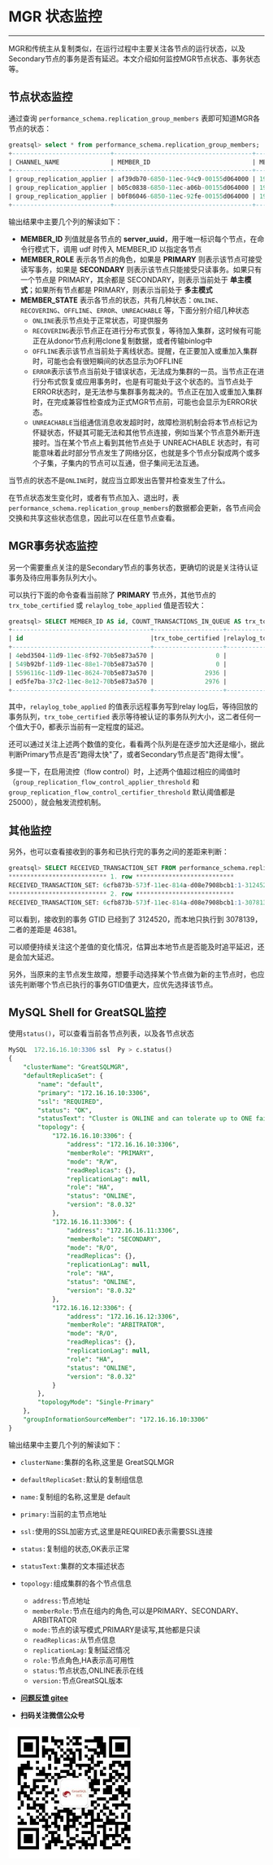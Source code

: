 # MGR 状态监控

---

MGR和传统主从复制类似，在运行过程中主要关注各节点的运行状态，以及Secondary节点的事务是否有延迟。本文介绍如何监控MGR节点状态、事务状态等。

##  节点状态监控
通过查询 `performance_schema.replication_group_members` 表即可知道MGR各节点的状态：
```sql
greatsql> select * from performance_schema.replication_group_members;
+---------------------------+--------------------------------------+--------------+-------------+--------------+-------------+----------------+
| CHANNEL_NAME              | MEMBER_ID                            | MEMBER_HOST  | MEMBER_PORT | MEMBER_STATE | MEMBER_ROLE | MEMBER_VERSION |
+---------------------------+--------------------------------------+--------------+-------------+--------------+-------------+----------------+
| group_replication_applier | af39db70-6850-11ec-94c9-00155d064000 | 192.168.6.27 |        4306 | ONLINE       | PRIMARY     | 8.0.25         |
| group_replication_applier | b05c0838-6850-11ec-a06b-00155d064000 | 192.168.6.27 |        4307 | ONLINE       | SECONDARY   | 8.0.25         |
| group_replication_applier | b0f86046-6850-11ec-92fe-00155d064000 | 192.168.6.27 |        4308 | ONLINE       | SECONDARY   | 8.0.25         |
+---------------------------+--------------------------------------+--------------+-------------+--------------+-------------+----------------+
```
输出结果中主要几个列的解读如下：
- **MEMBER_ID** 列值就是各节点的 **server_uuid**，用于唯一标识每个节点，在命令行模式下，调用 udf 时传入 MEMBER_ID 以指定各节点
- **MEMBER_ROLE** 表示各节点的角色，如果是 **PRIMARY** 则表示该节点可接受读写事务，如果是 **SECONDARY** 则表示该节点只能接受只读事务。如果只有一个节点是 PRIMARY，其余都是 SECONDARY，则表示当前处于 **单主模式**；如果所有节点都是 PRIMARY，则表示当前处于 **多主模式**
- **MEMBER_STATE** 表示各节点的状态，共有几种状态：`ONLINE`、`RECOVERING`、`OFFLINE`、`ERROR`、`UNREACHABLE` 等，下面分别介绍几种状态
    - `ONLINE`表示节点处于正常状态，可提供服务
    - `RECOVERING`表示节点正在进行分布式恢复，等待加入集群，这时候有可能正在从donor节点利用clone复制数据，或者传输binlog中
    - `OFFLINE`表示该节点当前处于离线状态。提醒，在正要加入或重加入集群时，可能也会有很短瞬间的状态显示为OFFLINE
    - `ERROR`表示该节点当前处于错误状态，无法成为集群的一员。当节点正在进行分布式恢复或应用事务时，也是有可能处于这个状态的。当节点处于ERROR状态时，是无法参与集群事务裁决的。节点正在加入或重加入集群时，在完成兼容性检查成为正式MGR节点前，可能也会显示为ERROR状态。
    - `UNREACHABLE`当组通信消息收发超时时，故障检测机制会将本节点标记为怀疑状态，怀疑其可能无法和其他节点连接，例如当某个节点意外断开连接时。当在某个节点上看到其他节点处于 UNREACHABLE 状态时，有可能意味着此时部分节点发生了网络分区，也就是多个节点分裂成两个或多个子集，子集内的节点可以互通，但子集间无法互通。

当节点的状态不是`ONLINE`时，就应当立即发出告警并检查发生了什么。

在节点状态发生变化时，或者有节点加入、退出时，表 `performance_schema.replication_group_members`的数据都会更新，各节点间会交换和共享这些状态信息，因此可以在任意节点查看。

##  MGR事务状态监控
另一个需要重点关注的是Secondary节点的事务状态，更确切的说是关注待认证事务及待应用事务队列大小。

可以执行下面的命令查看当前除了 **PRIMARY** 节点外，其他节点的 `trx_tobe_certified` 或 `relaylog_tobe_applied` 值是否较大：
```sql
greatsql> SELECT MEMBER_ID AS id, COUNT_TRANSACTIONS_IN_QUEUE AS trx_tobe_certified, COUNT_TRANSACTIONS_REMOTE_IN_APPLIER_QUEUE AS relaylog_tobe_applied, COUNT_TRANSACTIONS_CHECKED AS trx_chkd, COUNT_TRANSACTIONS_REMOTE_APPLIED AS trx_done, COUNT_TRANSACTIONS_LOCAL_PROPOSED AS proposed FROM performance_schema.replication_group_member_stats;
+--------------------------------------+-------------------+---------------------+----------+----------+----------+
| id                                   |trx_tobe_certified |relaylog_tobe_applied| trx_chkd | trx_done | proposed |
+--------------------------------------+-------------------+---------------------+----------+----------+----------+
| 4ebd3504-11d9-11ec-8f92-70b5e873a570 |                 0 |                   0 |   422248 |        6 |   422248 |
| 549b92bf-11d9-11ec-88e1-70b5e873a570 |                 0 |              238391 |   422079 |   183692 |        0 |
| 5596116c-11d9-11ec-8624-70b5e873a570 |              2936 |              238519 |   422115 |   183598 |        0 |
| ed5fe7ba-37c2-11ec-8e12-70b5e873a570 |              2976 |              238123 |   422167 |   184044 |        0 |
+--------------------------------------+-------------------+---------------------+----------+----------+----------+
```
其中，`relaylog_tobe_applied` 的值表示远程事务写到relay log后，等待回放的事务队列，`trx_tobe_certified` 表示等待被认证的事务队列大小，这二者任何一个值大于0，都表示当前有一定程度的延迟。

还可以通过关注上述两个数值的变化，看看两个队列是在逐步加大还是缩小，据此判断Primary节点是否"跑得太快"了，或者Secondary节点是否"跑得太慢"。

多提一下，在启用流控（flow control）时，上述两个值超过相应的阈值时（`group_replication_flow_control_applier_threshold` 和 `group_replication_flow_control_certifier_threshold` 默认阈值都是 25000），就会触发流控机制。

##  其他监控
另外，也可以查看接收到的事务和已执行完的事务之间的差距来判断：
```sql
greatsql> SELECT RECEIVED_TRANSACTION_SET FROM performance_schema.replication_connection_status WHERE  channel_name = 'group_replication_applier' UNION ALL SELECT variable_value FROM performance_schema.global_variables WHERE  variable_name = 'gtid_executed'\G
*************************** 1. row ***************************
RECEIVED_TRANSACTION_SET: 6cfb873b-573f-11ec-814a-d08e7908bcb1:1-3124520
*************************** 2. row ***************************
RECEIVED_TRANSACTION_SET: 6cfb873b-573f-11ec-814a-d08e7908bcb1:1-3078139
```
可以看到，接收到的事务 GTID 已经到了 3124520，而本地只执行到 3078139，二者的差距是 46381。

可以顺便持续关注这个差值的变化情况，估算出本地节点是否能及时追平延迟，还是会加大延迟。

另外，当原来的主节点发生故障，想要手动选择某个节点做为新的主节点时，也应该先判断哪个节点已执行的事务GTID值更大，应优先选择该节点。

##  MySQL Shell for GreatSQL监控

使用`status()`，可以查看当前各节点列表，以及各节点状态

```sql
MySQL  172.16.16.10:3306 ssl  Py > c.status()
{
    "clusterName": "GreatSQLMGR",
    "defaultReplicaSet": {
        "name": "default",
        "primary": "172.16.16.10:3306",
        "ssl": "REQUIRED",
        "status": "OK",
        "statusText": "Cluster is ONLINE and can tolerate up to ONE failure.",
        "topology": {
            "172.16.16.10:3306": {
                "address": "172.16.16.10:3306",
                "memberRole": "PRIMARY",
                "mode": "R/W",
                "readReplicas": {},
                "replicationLag": null,
                "role": "HA",
                "status": "ONLINE",
                "version": "8.0.32"
            },
            "172.16.16.11:3306": {
                "address": "172.16.16.11:3306",
                "memberRole": "SECONDARY",
                "mode": "R/O",
                "readReplicas": {},
                "replicationLag": null,
                "role": "HA",
                "status": "ONLINE",
                "version": "8.0.32"
            },
            "172.16.16.12:3306": {
                "address": "172.16.16.12:3306",
                "memberRole": "ARBITRATOR",
                "mode": "R/O",
                "readReplicas": {},
                "replicationLag": null,
                "role": "HA",
                "status": "ONLINE",
                "version": "8.0.32"
            }
        },
        "topologyMode": "Single-Primary"
    },
    "groupInformationSourceMember": "172.16.16.10:3306"
}
```

输出结果中主要几个列的解读如下：

- `clusterName:`集群的名称,这里是 GreatSQLMGR
- `defaultReplicaSet:`默认的复制组信息
- `name:`复制组的名称,这里是 default
- `primary:`当前的主节点地址
- `ssl:`使用的SSL加密方式,这里是REQUIRED表示需要SSL连接
- `status:`复制组的状态,OK表示正常
- `statusText:`集群的文本描述状态
- `topology:`组成集群的各个节点信息
  - `address:`节点地址
  - `memberRole:`节点在组内的角色,可以是PRIMARY、SECONDARY、ARBITRATOR
  - `mode:`节点的读写模式,PRIMARY是读写,其他都是只读
  - `readReplicas:`从节点信息
  - `replicationLag:`复制延迟情况
  - `role:`节点角色,HA表示高可用性
  - `status:`节点状态,ONLINE表示在线
  - `version:`节点GreatSQL版本

- **[问题反馈 gitee](https://gitee.com/GreatSQL/GreatSQL-Manual/issues)**

- **扫码关注微信公众号**

![greatsql-wx](../greatsql-wx.jpg)

